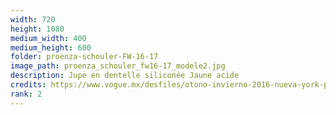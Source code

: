 ```yaml
---
width: 720
height: 1080
medium_width: 400
medium_height: 600
folder: proenza-schouler-FW-16-17
image_path: proenza_schouler_fw16-17_modele2.jpg
description: Jupe en dentelle siliconée Jaune acide
credits: https://www.vogue.mx/desfiles/otono-invierno-2016-nueva-york-proenza-schouler/9691/galeria/15928/image/1329817
rank: 2
---
```

